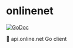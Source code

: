 # onlinenet
[![GoDoc](https://godoc.org/github.com/moul/onlinenet?status.svg)](https://godoc.org/github.com/moul/onlinenet)

:wrench: api.online.net Go client
